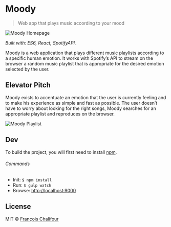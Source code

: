 # Moody

> Web app that plays music according to your mood

![Moody Homepage](http://francoischalifour.com/img/illustrations/moody/main.png)

*Built with: ES6, React, SpotifyAPI.*

Moody is a web application that plays different music playlists according to a specific human emotion. It works with Spotify’s API to stream on the browser a random music playlist that is appropriate for the desired emotion selected by the user.

## Elevator Pitch

Moody exists to accentuate an emotion that the user is currently feeling and to make his experience as simple and fast as possible. The user doesn’t have to worry about looking for the right songs, Moody searches for an appropriate playlist and reproduces on the browser.

![Moody Playlist](http://francoischalifour.com/img/illustrations/moody/playlist-sadness.png)

## Dev

To build the project, you will first need to install [npm](http://npmjs.org).

###### Commands

- Init: `$ npm install`
- Run: `$ gulp watch`
- Browse: [http://localhost:9000](http://localhost:9000)

## License

MIT © [François Chalifour](http://francoischalifour.com)
